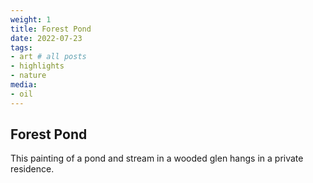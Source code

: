 ```yaml
---
weight: 1
title: Forest Pond
date: 2022-07-23
tags:
- art # all posts
- highlights
- nature
media:
- oil
---
```


## Forest Pond

This painting of a pond and stream in a wooded glen hangs in a private residence.
